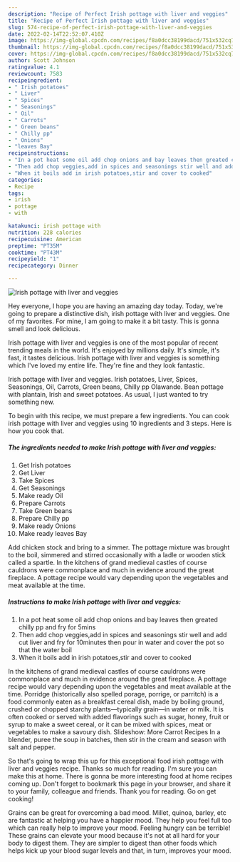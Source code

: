 ```yaml
---
description: "Recipe of Perfect Irish pottage with liver and veggies"
title: "Recipe of Perfect Irish pottage with liver and veggies"
slug: 574-recipe-of-perfect-irish-pottage-with-liver-and-veggies
date: 2022-02-14T22:52:07.410Z
image: https://img-global.cpcdn.com/recipes/f8a0dcc38199dacd/751x532cq70/irish-pottage-with-liver-and-veggies-recipe-main-photo.jpg
thumbnail: https://img-global.cpcdn.com/recipes/f8a0dcc38199dacd/751x532cq70/irish-pottage-with-liver-and-veggies-recipe-main-photo.jpg
cover: https://img-global.cpcdn.com/recipes/f8a0dcc38199dacd/751x532cq70/irish-pottage-with-liver-and-veggies-recipe-main-photo.jpg
author: Scott Johnson
ratingvalue: 4.1
reviewcount: 7583
recipeingredient:
- " Irish potatoes"
- " Liver"
- " Spices"
- " Seasonings"
- " Oil"
- " Carrots"
- " Green beans"
- " Chilly pp"
- " Onions"
- "leaves Bay"
recipeinstructions:
- "In a pot heat some oil add chop onions and bay leaves then greated chilly pp and fry for 5mins"
- "Then add chop veggies,add in spices and seasonings stir well and add cut liver and fry for 10minutes then pour in water and cover the pot so that the water boil"
- "When it boils add in irish potatoes,stir and cover to cooked"
categories:
- Recipe
tags:
- irish
- pottage
- with

katakunci: irish pottage with 
nutrition: 228 calories
recipecuisine: American
preptime: "PT35M"
cooktime: "PT43M"
recipeyield: "1"
recipecategory: Dinner

---
```



![Irish pottage with liver and veggies](https://img-global.cpcdn.com/recipes/f8a0dcc38199dacd/751x532cq70/irish-pottage-with-liver-and-veggies-recipe-main-photo.jpg)

Hey everyone, I hope you are having an amazing day today. Today, we're going to prepare a distinctive dish, irish pottage with liver and veggies. One of my favorites. For mine, I am going to make it a bit tasty. This is gonna smell and look delicious.

Irish pottage with liver and veggies is one of the most popular of recent trending meals in the world. It's enjoyed by millions daily. It's simple, it's fast, it tastes delicious. Irish pottage with liver and veggies is something which I've loved my entire life. They're fine and they look fantastic.

Irish pottage with liver and veggies. Irish potatoes, Liver, Spices, Seasonings, Oil, Carrots, Green beans, Chilly pp Olawande. Bean pottage with plantain, Irish and sweet potatoes. As usual, I just wanted to try something new.


To begin with this recipe, we must prepare a few ingredients. You can cook irish pottage with liver and veggies using 10 ingredients and 3 steps. Here is how you cook that.

<!--inarticleads1-->

##### The ingredients needed to make Irish pottage with liver and veggies:

1. Get  Irish potatoes
1. Get  Liver
1. Take  Spices
1. Get  Seasonings
1. Make ready  Oil
1. Prepare  Carrots
1. Take  Green beans
1. Prepare  Chilly pp
1. Make ready  Onions
1. Make ready leaves Bay


Add chicken stock and bring to a simmer. The pottage mixture was brought to the boil, simmered and stirred occasionally with a ladle or wooden stick called a spartle. In the kitchens of grand medieval castles of course cauldrons were commonplace and much in evidence around the great fireplace. A pottage recipe would vary depending upon the vegetables and meat available at the time. 

<!--inarticleads2-->

##### Instructions to make Irish pottage with liver and veggies:

1. In a pot heat some oil add chop onions and bay leaves then greated chilly pp and fry for 5mins
1. Then add chop veggies,add in spices and seasonings stir well and add cut liver and fry for 10minutes then pour in water and cover the pot so that the water boil
1. When it boils add in irish potatoes,stir and cover to cooked


In the kitchens of grand medieval castles of course cauldrons were commonplace and much in evidence around the great fireplace. A pottage recipe would vary depending upon the vegetables and meat available at the time. Porridge (historically also spelled porage, porrige, or parritch) is a food commonly eaten as a breakfast cereal dish, made by boiling ground, crushed or chopped starchy plants—typically grain—in water or milk. It is often cooked or served with added flavorings such as sugar, honey, fruit or syrup to make a sweet cereal, or it can be mixed with spices, meat or vegetables to make a savoury dish. Slideshow: More Carrot Recipes In a blender, puree the soup in batches, then stir in the cream and season with salt and pepper. 

So that's going to wrap this up for this exceptional food irish pottage with liver and veggies recipe. Thanks so much for reading. I'm sure you can make this at home. There is gonna be more interesting food at home recipes coming up. Don't forget to bookmark this page in your browser, and share it to your family, colleague and friends. Thank you for reading. Go on get cooking!

Grains can be great for overcoming a bad mood. Millet, quinoa, barley, etc are fantastic at helping you have a happier mood. They help you feel full too which can really help to improve your mood. Feeling hungry can be terrible! These grains can elevate your mood because it's not at all hard for your body to digest them. They are simpler to digest than other foods which helps kick up your blood sugar levels and that, in turn, improves your mood.
